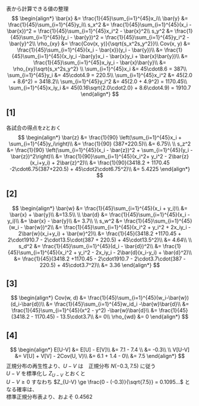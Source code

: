 表から計算できる値の整理
$$
\begin{align*}
\bar{x} &= \frac{1}{45}\sum_{i=1}^{45}x_i\\
\bar{y} &= \frac{1}{45}\sum_{i=1}^{45}y_i\\
s_x^2 &= \frac{1}{45}\sum_{i=1}^{45}(x_i - \bar{x})^2 = \frac{1}{45}\sum_{i=1}^{45}x_i^2 - \bar{x}^2\\
s_y^2 &= \frac{1}{45}\sum_{i=1}^{45}(y_i - \bar{y})^2 = \frac{1}{45}\sum_{i=1}^{45}y_i^2 - \bar{y}^2\\
\rho_{xy} &= \frac{Cov(x, y)}{\sqrt{s_x^2s_y^2}}\\
Cov(x, y) &= \frac{1}{45}\sum_{i=1}^{45}(x_i - \bar{x})(y_i - \bar{y})\\
&= \frac{1}{45}\sum_{i=1}^{45}(x_iy_i -\bar{y}x_i - \bar{x}y_i + \bar{x}\bar{y})\\
&= \frac{1}{45}\sum_{i=1}^{45}x_iy_i - \bar{x}\bar{y}\\
&= \rho_{xy}\sqrt{s_x^2s_y^2}
\\
\sum_{i=1}^{45}x_i &= 45\cdot8.6 = 387\\
\sum_{i=1}^{45}y_i &= 45\cdot4.9 = 220.5\\
\sum_{i=1}^{45}x_i^2 &= 45(2.0 + 8.6^2) = 3418.2\\
\sum_{i=1}^{45}y_i^2 &= 45(2.0 + 4.9^2) = 1170.45\\
\sum_{i=1}^{45}x_iy_i &= 45(0.16\sqrt{2.0\cdot2.0} + 8.6\cdot4.9) = 1910.7
\end{align*}
$$

## [1]
各試合の得点を$z$とおく
$$
\begin{align*}
\bar{z} &= \frac{1}{90} \left(\sum_{i=1}^{45}x_i + \sum_{i=1}^{45}y_i\right)\\
&= \frac{1}{90} (387+220.5)\\
&= 6.75\\
\\
s_z^2 &= \frac{1}{90} \left(\sum_{i=1}^{45}(x_i - \bar{z})^2 + \sum_{i=1}^{45}(y_i - \bar{z})^2\right)\\
&= \frac{1}{90}\sum_{i=1}^{45}(x_i^2+ y_i^2 - 2\bar{z}(x_i+y_i) + 2\bar{z}^2)\\
&= \frac{1}{90}(3418.2 + 1170.45 -2\cdot6.75(387+220.5) + 45\cdot2\cdot6.75^2)\\
&= 5.4225
\end{align*}
$$

## [2]
$$
\begin{align*}
\bar{w} &= \frac{1}{45}\sum_{i=1}^{45}(x_i + y_i)\\
&= \bar{x} + \bar{y}\\
&=13.5\\
\\
\bar{d} &= \frac{1}{45}\sum_{i=1}^{45}(x_i - y_i)\\
&= \bar{x} - \bar{y}\\
&= 3.7\\
\\
s_w^2 &= \frac{1}{45}\sum_{i=1}^{45}(w_i - \bar{w})^2\\
&= \frac{1}{45}\sum_{i=1}^{45}(x_i^2 + y_i^2 + 2x_iy_i - 2\bar{w}(x_i+y_i) + \bar{w}^2)\\
&= \frac{1}{45}(3418.2 +1170.45 + 2\cdot1910.7 - 2\cdot13.5\cdot(387 + 220.5) + 45\cdot13.5^2)\\
&= 4.64\\
\\
s_d^2 &= \frac{1}{45}\sum_{i=1}^{45}(d_i - \bar{d})^2\\
&= \frac{1}{45}\sum_{i=1}^{45}(x_i^2 + y_i^2 - 2x_iy_i - 2\bar{d}(x_i-y_i) + \bar{d}^2)\\
&= \frac{1}{45}(3418.2 +1170.45 - 2\cdot1910.7 - 2\cdot3.7\cdot(387 - 220.5) + 45\cdot3.7^2)\\
&= 3.36
\end{align*}
$$

## [3]

$$
\begin{align*}
Cov(w, d) &= \frac{1}{45}\sum_{i=1}^{45}(w_i-\bar{w})(d_i-\bar{d})\\
&= \frac{1}{45}\sum_{i=1}^{45}w_id_i -\bar{w}\bar{d}\\
&= \frac{1}{45}\sum_{i=1}^{45}(x^2 - y^2) -\bar{w}\bar{d}\\
&= \frac{1}{45}(3418.2 - 1170.45) - 13.5\cdot3.7\\
&= 0\\
\rho_{wd} &= 0
\end{align*}
$$

## [4]
$$
\begin{align*}
E[U-V] &= E[U] - E[V]\\
&= 7.1 - 7.4 \\
&= -0.3\\
\\
V[U-V] &= V[U] + V[V] - 2Cov(U, V)\\
&= 6.1 + 1.4 - 0\\
&= 7.5
\end{align*}
$$
正規分布の再生性より、$U-V$ は　正規分布 $N(-0.3, 7.5)$ に従う  
$U-V$ を標準化し $Z_{U-V}$ とおくと  
$U-V\ge0$ すなわち $Z_{U-V} \ge \frac{0 - (-0.3)}{\sqrt{7.5}} = 0.1095...$ となる確率は、  
標準正規分布表より、およそ $0.4562$
